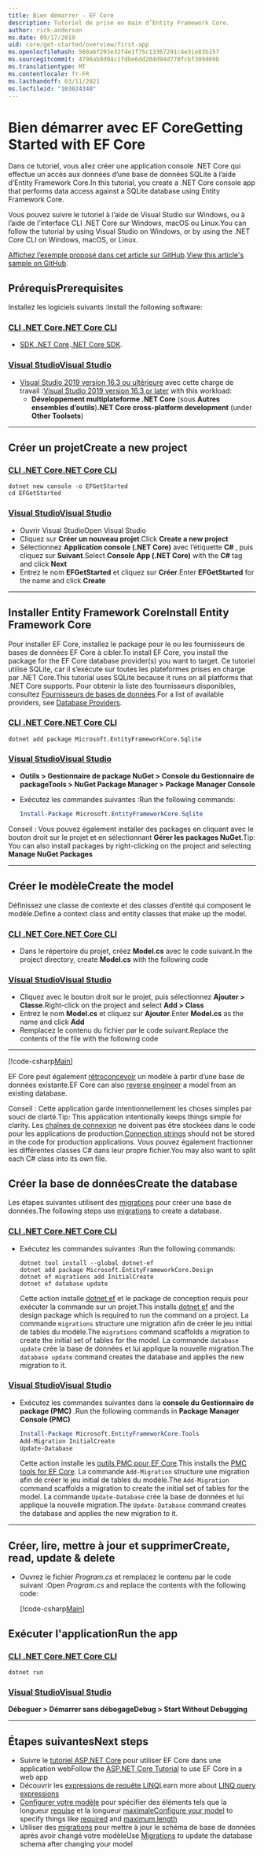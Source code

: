 ```yaml
---
title: Bien démarrer - EF Core
description: Tutoriel de prise en main d’Entity Framework Core.
author: rick-anderson
ms.date: 09/17/2019
uid: core/get-started/overview/first-app
ms.openlocfilehash: 560a6f293e32f4e1f75c13367291c4e31e83b157
ms.sourcegitcommit: 4798ab8d04c1fdbe6dd204d94d770fcbf309d09b
ms.translationtype: MT
ms.contentlocale: fr-FR
ms.lasthandoff: 03/11/2021
ms.locfileid: "103024340"
---
```

# <a name="getting-started-with-ef-core"></a><span data-ttu-id="f0747-103">Bien démarrer avec EF Core</span><span class="sxs-lookup"><span data-stu-id="f0747-103">Getting Started with EF Core</span></span>

<span data-ttu-id="f0747-104">Dans ce tutoriel, vous allez créer une application console .NET Core qui effectue un accès aux données d’une base de données SQLite à l’aide d’Entity Framework Core.</span><span class="sxs-lookup"><span data-stu-id="f0747-104">In this tutorial, you create a .NET Core console app that performs data access against a SQLite database using Entity Framework Core.</span></span>

<span data-ttu-id="f0747-105">Vous pouvez suivre le tutoriel à l’aide de Visual Studio sur Windows, ou à l’aide de l’interface CLI .NET Core sur Windows, macOS ou Linux.</span><span class="sxs-lookup"><span data-stu-id="f0747-105">You can follow the tutorial by using Visual Studio on Windows, or by using the .NET Core CLI on Windows, macOS, or Linux.</span></span>

<span data-ttu-id="f0747-106">[Affichez l’exemple proposé dans cet article sur GitHub](https://github.com/dotnet/EntityFramework.Docs/tree/main/samples/core/GetStarted).</span><span class="sxs-lookup"><span data-stu-id="f0747-106">[View this article's sample on GitHub](https://github.com/dotnet/EntityFramework.Docs/tree/main/samples/core/GetStarted).</span></span>

## <a name="prerequisites"></a><span data-ttu-id="f0747-107">Prérequis</span><span class="sxs-lookup"><span data-stu-id="f0747-107">Prerequisites</span></span>

<span data-ttu-id="f0747-108">Installez les logiciels suivants :</span><span class="sxs-lookup"><span data-stu-id="f0747-108">Install the following software:</span></span>

### <a name="net-core-cli"></a>[<span data-ttu-id="f0747-109">CLI .NET Core</span><span class="sxs-lookup"><span data-stu-id="f0747-109">.NET Core CLI</span></span>](#tab/netcore-cli)

* <span data-ttu-id="f0747-110">[SDK .NET Core](https://www.microsoft.com/net/download/core).</span><span class="sxs-lookup"><span data-stu-id="f0747-110">[.NET Core SDK](https://www.microsoft.com/net/download/core).</span></span>

### <a name="visual-studio"></a>[<span data-ttu-id="f0747-111">Visual Studio</span><span class="sxs-lookup"><span data-stu-id="f0747-111">Visual Studio</span></span>](#tab/visual-studio)

* <span data-ttu-id="f0747-112">[Visual Studio 2019 version 16.3 ou ultérieure](https://www.visualstudio.com/downloads/) avec cette charge de travail :</span><span class="sxs-lookup"><span data-stu-id="f0747-112">[Visual Studio 2019 version 16.3 or later](https://www.visualstudio.com/downloads/) with this  workload:</span></span>
  * <span data-ttu-id="f0747-113">**Développement multiplateforme .NET Core** (sous **Autres ensembles d’outils**)</span><span class="sxs-lookup"><span data-stu-id="f0747-113">**.NET Core cross-platform development** (under **Other Toolsets**)</span></span>

---

## <a name="create-a-new-project"></a><span data-ttu-id="f0747-114">Créer un projet</span><span class="sxs-lookup"><span data-stu-id="f0747-114">Create a new project</span></span>

### <a name="net-core-cli"></a>[<span data-ttu-id="f0747-115">CLI .NET Core</span><span class="sxs-lookup"><span data-stu-id="f0747-115">.NET Core CLI</span></span>](#tab/netcore-cli)

```dotnetcli
dotnet new console -o EFGetStarted
cd EFGetStarted
```

### <a name="visual-studio"></a>[<span data-ttu-id="f0747-116">Visual Studio</span><span class="sxs-lookup"><span data-stu-id="f0747-116">Visual Studio</span></span>](#tab/visual-studio)

* <span data-ttu-id="f0747-117">Ouvrir Visual Studio</span><span class="sxs-lookup"><span data-stu-id="f0747-117">Open Visual Studio</span></span>
* <span data-ttu-id="f0747-118">Cliquez sur **Créer un nouveau projet**.</span><span class="sxs-lookup"><span data-stu-id="f0747-118">Click **Create a new project**</span></span>
* <span data-ttu-id="f0747-119">Sélectionnez **Application console (.NET Core)** avec l’étiquette **C#** , puis cliquez sur **Suivant**.</span><span class="sxs-lookup"><span data-stu-id="f0747-119">Select **Console App (.NET Core)** with the **C#** tag and click **Next**</span></span>
* <span data-ttu-id="f0747-120">Entrez le nom **EFGetStarted** et cliquez sur **Créer**.</span><span class="sxs-lookup"><span data-stu-id="f0747-120">Enter **EFGetStarted** for the name and click **Create**</span></span>

---

## <a name="install-entity-framework-core"></a><span data-ttu-id="f0747-121">Installer Entity Framework Core</span><span class="sxs-lookup"><span data-stu-id="f0747-121">Install Entity Framework Core</span></span>

<span data-ttu-id="f0747-122">Pour installer EF Core, installez le package pour le ou les fournisseurs de bases de données EF Core à cibler.</span><span class="sxs-lookup"><span data-stu-id="f0747-122">To install EF Core, you install the package for the EF Core database provider(s) you want to target.</span></span> <span data-ttu-id="f0747-123">Ce tutoriel utilise SQLite, car il s’exécute sur toutes les plateformes prises en charge par .NET Core.</span><span class="sxs-lookup"><span data-stu-id="f0747-123">This tutorial uses SQLite because it runs on all platforms that .NET Core supports.</span></span> <span data-ttu-id="f0747-124">Pour obtenir la liste des fournisseurs disponibles, consultez [Fournisseurs de bases de données](xref:core/providers/index).</span><span class="sxs-lookup"><span data-stu-id="f0747-124">For a list of available providers, see [Database Providers](xref:core/providers/index).</span></span>

### <a name="net-core-cli"></a>[<span data-ttu-id="f0747-125">CLI .NET Core</span><span class="sxs-lookup"><span data-stu-id="f0747-125">.NET Core CLI</span></span>](#tab/netcore-cli)

```dotnetcli
dotnet add package Microsoft.EntityFrameworkCore.Sqlite
```

### <a name="visual-studio"></a>[<span data-ttu-id="f0747-126">Visual Studio</span><span class="sxs-lookup"><span data-stu-id="f0747-126">Visual Studio</span></span>](#tab/visual-studio)

* <span data-ttu-id="f0747-127">**Outils > Gestionnaire de package NuGet > Console du Gestionnaire de package**</span><span class="sxs-lookup"><span data-stu-id="f0747-127">**Tools > NuGet Package Manager > Package Manager Console**</span></span>
* <span data-ttu-id="f0747-128">Exécutez les commandes suivantes :</span><span class="sxs-lookup"><span data-stu-id="f0747-128">Run the following commands:</span></span>

  ```powershell
  Install-Package Microsoft.EntityFrameworkCore.Sqlite
  ```

<span data-ttu-id="f0747-129">Conseil : Vous pouvez également installer des packages en cliquant avec le bouton droit sur le projet et en sélectionnant **Gérer les packages NuGet**.</span><span class="sxs-lookup"><span data-stu-id="f0747-129">Tip: You can also install packages by right-clicking on the project and selecting **Manage NuGet Packages**</span></span>

---

## <a name="create-the-model"></a><span data-ttu-id="f0747-130">Créer le modèle</span><span class="sxs-lookup"><span data-stu-id="f0747-130">Create the model</span></span>

<span data-ttu-id="f0747-131">Définissez une classe de contexte et des classes d’entité qui composent le modèle.</span><span class="sxs-lookup"><span data-stu-id="f0747-131">Define a context class and entity classes that make up the model.</span></span>

### <a name="net-core-cli"></a>[<span data-ttu-id="f0747-132">CLI .NET Core</span><span class="sxs-lookup"><span data-stu-id="f0747-132">.NET Core CLI</span></span>](#tab/netcore-cli)

* <span data-ttu-id="f0747-133">Dans le répertoire du projet, créez **Model.cs** avec le code suivant.</span><span class="sxs-lookup"><span data-stu-id="f0747-133">In the project directory, create **Model.cs** with the following code</span></span>

### <a name="visual-studio"></a>[<span data-ttu-id="f0747-134">Visual Studio</span><span class="sxs-lookup"><span data-stu-id="f0747-134">Visual Studio</span></span>](#tab/visual-studio)

* <span data-ttu-id="f0747-135">Cliquez avec le bouton droit sur le projet, puis sélectionnez **Ajouter > Classe**.</span><span class="sxs-lookup"><span data-stu-id="f0747-135">Right-click on the project and select **Add > Class**</span></span>
* <span data-ttu-id="f0747-136">Entrez le nom **Model.cs** et cliquez sur **Ajouter**.</span><span class="sxs-lookup"><span data-stu-id="f0747-136">Enter **Model.cs** as the name and click **Add**</span></span>
* <span data-ttu-id="f0747-137">Remplacez le contenu du fichier par le code suivant.</span><span class="sxs-lookup"><span data-stu-id="f0747-137">Replace the contents of the file with the following code</span></span>

---

[!code-csharp[Main](../../../../samples/core/GetStarted/Model.cs)]

<span data-ttu-id="f0747-138">EF Core peut également [rétroconcevoir](xref:core/managing-schemas/scaffolding) un modèle à partir d’une base de données existante.</span><span class="sxs-lookup"><span data-stu-id="f0747-138">EF Core can also [reverse engineer](xref:core/managing-schemas/scaffolding) a model from an existing database.</span></span>

<span data-ttu-id="f0747-139">Conseil : Cette application garde intentionnellement les choses simples par souci de clarté.</span><span class="sxs-lookup"><span data-stu-id="f0747-139">Tip: This application intentionally keeps things simple for clarity.</span></span> <span data-ttu-id="f0747-140">Les [chaînes de connexion](xref:core/miscellaneous/connection-strings) ne doivent pas être stockées dans le code pour les applications de production.</span><span class="sxs-lookup"><span data-stu-id="f0747-140">[Connection strings](xref:core/miscellaneous/connection-strings) should not be stored in the code for production applications.</span></span> <span data-ttu-id="f0747-141">Vous pouvez également fractionner les différentes classes C# dans leur propre fichier.</span><span class="sxs-lookup"><span data-stu-id="f0747-141">You may also want to split each C# class into its own file.</span></span>

## <a name="create-the-database"></a><span data-ttu-id="f0747-142">Créer la base de données</span><span class="sxs-lookup"><span data-stu-id="f0747-142">Create the database</span></span>

<span data-ttu-id="f0747-143">Les étapes suivantes utilisent des [migrations](xref:core/managing-schemas/migrations/index) pour créer une base de données.</span><span class="sxs-lookup"><span data-stu-id="f0747-143">The following steps use [migrations](xref:core/managing-schemas/migrations/index) to create a database.</span></span>

### <a name="net-core-cli"></a>[<span data-ttu-id="f0747-144">CLI .NET Core</span><span class="sxs-lookup"><span data-stu-id="f0747-144">.NET Core CLI</span></span>](#tab/netcore-cli)

* <span data-ttu-id="f0747-145">Exécutez les commandes suivantes :</span><span class="sxs-lookup"><span data-stu-id="f0747-145">Run the following commands:</span></span>

  ```dotnetcli
  dotnet tool install --global dotnet-ef
  dotnet add package Microsoft.EntityFrameworkCore.Design
  dotnet ef migrations add InitialCreate
  dotnet ef database update
  ```

  <span data-ttu-id="f0747-146">Cette action installe [dotnet ef](xref:core/cli/dotnet) et le package de conception requis pour exécuter la commande sur un projet.</span><span class="sxs-lookup"><span data-stu-id="f0747-146">This installs [dotnet ef](xref:core/cli/dotnet) and the design package which is required to run the command on a project.</span></span> <span data-ttu-id="f0747-147">La commande `migrations` structure une migration afin de créer le jeu initial de tables du modèle.</span><span class="sxs-lookup"><span data-stu-id="f0747-147">The `migrations` command scaffolds a migration to create the initial set of tables for the model.</span></span> <span data-ttu-id="f0747-148">La commande `database update` crée la base de données et lui applique la nouvelle migration.</span><span class="sxs-lookup"><span data-stu-id="f0747-148">The `database update` command creates the database and applies the new migration to it.</span></span>

### <a name="visual-studio"></a>[<span data-ttu-id="f0747-149">Visual Studio</span><span class="sxs-lookup"><span data-stu-id="f0747-149">Visual Studio</span></span>](#tab/visual-studio)

* <span data-ttu-id="f0747-150">Exécutez les commandes suivantes dans la **console du Gestionnaire de package (PMC)** .</span><span class="sxs-lookup"><span data-stu-id="f0747-150">Run the following commands in **Package Manager Console (PMC)**</span></span>

  ```powershell
  Install-Package Microsoft.EntityFrameworkCore.Tools
  Add-Migration InitialCreate
  Update-Database
  ```

  <span data-ttu-id="f0747-151">Cette action installe les [outils PMC pour EF Core](xref:core/cli/powershell).</span><span class="sxs-lookup"><span data-stu-id="f0747-151">This installs the [PMC tools for EF Core](xref:core/cli/powershell).</span></span> <span data-ttu-id="f0747-152">La commande `Add-Migration` structure une migration afin de créer le jeu initial de tables du modèle.</span><span class="sxs-lookup"><span data-stu-id="f0747-152">The `Add-Migration` command scaffolds a migration to create the initial set of tables for the model.</span></span> <span data-ttu-id="f0747-153">La commande `Update-Database` crée la base de données et lui applique la nouvelle migration.</span><span class="sxs-lookup"><span data-stu-id="f0747-153">The `Update-Database` command creates the database and applies the new migration to it.</span></span>

---

## <a name="create-read-update--delete"></a><span data-ttu-id="f0747-154">Créer, lire, mettre à jour et supprimer</span><span class="sxs-lookup"><span data-stu-id="f0747-154">Create, read, update & delete</span></span>

* <span data-ttu-id="f0747-155">Ouvrez le fichier *Program.cs* et remplacez le contenu par le code suivant :</span><span class="sxs-lookup"><span data-stu-id="f0747-155">Open *Program.cs* and replace the contents with the following code:</span></span>

  [!code-csharp[Main](../../../../samples/core/GetStarted/Program.cs)]

## <a name="run-the-app"></a><span data-ttu-id="f0747-156">Exécuter l'application</span><span class="sxs-lookup"><span data-stu-id="f0747-156">Run the app</span></span>

### <a name="net-core-cli"></a>[<span data-ttu-id="f0747-157">CLI .NET Core</span><span class="sxs-lookup"><span data-stu-id="f0747-157">.NET Core CLI</span></span>](#tab/netcore-cli)

```dotnetcli
dotnet run
```

### <a name="visual-studio"></a>[<span data-ttu-id="f0747-158">Visual Studio</span><span class="sxs-lookup"><span data-stu-id="f0747-158">Visual Studio</span></span>](#tab/visual-studio)

<span data-ttu-id="f0747-159">**Déboguer > Démarrer sans débogage**</span><span class="sxs-lookup"><span data-stu-id="f0747-159">**Debug > Start Without Debugging**</span></span>

---

## <a name="next-steps"></a><span data-ttu-id="f0747-160">Étapes suivantes</span><span class="sxs-lookup"><span data-stu-id="f0747-160">Next steps</span></span>

* <span data-ttu-id="f0747-161">Suivre le [tutoriel ASP.NET Core](/aspnet/core/data/ef-rp/intro) pour utiliser EF Core dans une application web</span><span class="sxs-lookup"><span data-stu-id="f0747-161">Follow the [ASP.NET Core Tutorial](/aspnet/core/data/ef-rp/intro) to use EF Core in a web app</span></span>
* <span data-ttu-id="f0747-162">Découvrir les [expressions de requête LINQ](/dotnet/csharp/programming-guide/concepts/linq/basic-linq-query-operations)</span><span class="sxs-lookup"><span data-stu-id="f0747-162">Learn more about [LINQ query expressions](/dotnet/csharp/programming-guide/concepts/linq/basic-linq-query-operations)</span></span>
* <span data-ttu-id="f0747-163">[Configurer votre modèle](xref:core/modeling/index) pour spécifier des éléments tels que la longueur [requise](xref:core/modeling/entity-properties#required-and-optional-properties) et la longueur [maximale](xref:core/modeling/entity-properties#maximum-length)</span><span class="sxs-lookup"><span data-stu-id="f0747-163">[Configure your model](xref:core/modeling/index) to specify things like [required](xref:core/modeling/entity-properties#required-and-optional-properties) and [maximum length](xref:core/modeling/entity-properties#maximum-length)</span></span>
* <span data-ttu-id="f0747-164">Utiliser des [migrations](xref:core/managing-schemas/migrations/index) pour mettre à jour le schéma de base de données après avoir changé votre modèle</span><span class="sxs-lookup"><span data-stu-id="f0747-164">Use [Migrations](xref:core/managing-schemas/migrations/index) to update the database schema after changing your model</span></span>
